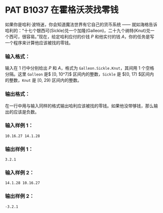 # PAT B1037 在霍格沃茨找零钱

如果你是哈利·波特迷，你会知道魔法世界有它自己的货币系统 —— 就如海格告诉哈利的：“十七个银西可(Sickle)兑一个加隆(Galleon)，二十九个纳特(Knut)兑一个西可，很容易。”现在，给定哈利应付的价钱 $P$ 和他实付的钱 $A$，你的任务是写一个程序来计算他应该被找的零钱。

### 输入格式：

输入在 1 行中分别给出 $P$ 和 $A$，格式为 `Galleon.Sickle.Knut`，其间用 1 个空格分隔。这里 `Galleon` 是$ [0, 10^7]$ 区间内的整数，`Sickle` 是 $[0, 17) $区间内的整数，`Knut` 是 [0, 29) 区间内的整数。

### 输出格式：

在一行中用与输入同样的格式输出哈利应该被找的零钱。如果他没带够钱，那么输出的应该是负数。

### 输入样例 1：

```in
10.16.27 14.1.28
```

### 输出样例 1：

```out
3.2.1
```

### 输入样例 2：

```in
14.1.28 10.16.27
```

### 输出样例 2：

```out
-3.2.1
```